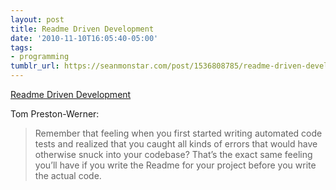 ```yaml
---
layout: post
title: Readme Driven Development
date: '2010-11-10T16:05:40-05:00'
tags:
- programming
tumblr_url: https://seanmonstar.com/post/1536808785/readme-driven-development
---
```

[Readme Driven Development](http://tom.preston-werner.com/2010/08/23/readme-driven-development.html)  

Tom Preston-Werner:

> Remember that feeling when you first started writing automated code tests and realized that you caught all kinds of errors that would have otherwise snuck into your codebase? That’s the exact same feeling you’ll have if you write the Readme for your project before you write the actual code.

